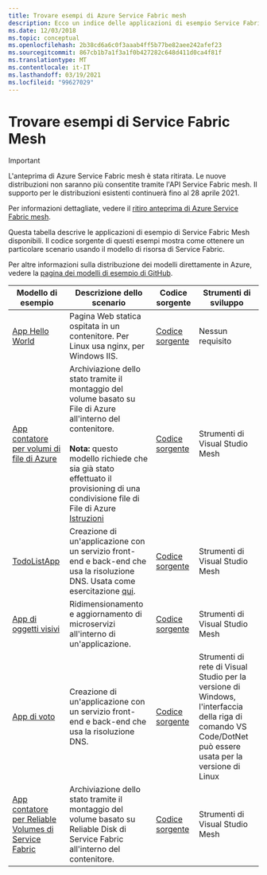 ```yaml
---
title: Trovare esempi di Azure Service Fabric mesh
description: Ecco un indice delle applicazioni di esempio Service Fabric mesh disponibili. Il codice sorgente di questi esempi mostra come ottenere un particolare scenario usando il modello di risorsa di Service Fabric.
ms.date: 12/03/2018
ms.topic: conceptual
ms.openlocfilehash: 2b38cd6a6c0f3aaab4ff5b77be82aee242afef23
ms.sourcegitcommit: 867cb1b7a1f3a1f0b427282c648d411d0ca4f81f
ms.translationtype: MT
ms.contentlocale: it-IT
ms.lasthandoff: 03/19/2021
ms.locfileid: "99627029"
---
```

# <a name="find-service-fabric-mesh-samples"></a>Trovare esempi di Service Fabric Mesh

> [!IMPORTANT]
> L'anteprima di Azure Service Fabric mesh è stata ritirata. Le nuove distribuzioni non saranno più consentite tramite l'API Service Fabric mesh. Il supporto per le distribuzioni esistenti continuerà fino al 28 aprile 2021.
> 
> Per informazioni dettagliate, vedere il [ritiro anteprima di Azure Service Fabric mesh](https://azure.microsoft.com/updates/azure-service-fabric-mesh-preview-retirement/).

Questa tabella descrive le applicazioni di esempio di Service Fabric Mesh disponibili. Il codice sorgente di questi esempi mostra come ottenere un particolare scenario usando il modello di risorsa di Service Fabric.

Per altre informazioni sulla distribuzione dei modelli direttamente in Azure, vedere la [pagina dei modelli di esempio di GitHub](https://github.com/Azure-Samples/service-fabric-mesh/blob/master/templates/README.md).

|Modello di esempio|Descrizione dello scenario|Codice sorgente|Strumenti di sviluppo|
|------------|--------------------|----------|----------------------|
| [App Hello World](https://github.com/Azure-Samples/service-fabric-mesh/tree/master/templates/helloworld) | Pagina Web statica ospitata in un contenitore. Per Linux usa nginx, per Windows IIS. | [Codice sorgente](https://github.com/Azure-Samples/service-fabric-mesh/tree/master/src/helloworld) | Nessun requisito |
| [App contatore per volumi di file di Azure](https://github.com/Azure-Samples/service-fabric-mesh/tree/master/templates/counter/readme.md) | Archiviazione dello stato tramite il montaggio del volume basato su File di Azure all'interno del contenitore. <br><br> **Nota:** questo modello richiede che sia già stato effettuato il provisioning di una condivisione file di File di Azure [Istruzioni](../storage/files/storage-how-to-create-file-share.md) | [Codice sorgente](https://github.com/Azure-Samples/service-fabric-mesh/tree/master/src/counter) | Strumenti di Visual Studio Mesh |
| [TodoListApp](https://github.com/Azure-Samples/service-fabric-mesh/tree/master/templates/todolist) | Creazione di un'applicazione con un servizio front-end e back-end che usa la risoluzione DNS. Usata come esercitazione [qui](./service-fabric-mesh-tutorial-create-dotnetcore.md). | [Codice sorgente](https://github.com/Azure-Samples/service-fabric-mesh/tree/master/src/todolistapp) | Strumenti di Visual Studio Mesh |
| [App di oggetti visivi](https://github.com/Azure-Samples/service-fabric-mesh/tree/master/templates/visualobjects) | Ridimensionamento e aggiornamento di microservizi all'interno di un'applicazione. | [Codice sorgente](https://github.com/Azure-Samples/service-fabric-mesh/tree/master/src/visualobjects) |  Strumenti di Visual Studio Mesh |
| [App di voto](https://github.com/Azure-Samples/service-fabric-mesh/tree/master/templates/voting) | Creazione di un'applicazione con un servizio front-end e back-end che usa la risoluzione DNS. | [Codice sorgente](https://github.com/Azure-Samples/service-fabric-mesh/tree/master/src/votingapp) | Strumenti di rete di Visual Studio per la versione di Windows, l'interfaccia della riga di comando VS Code/DotNet può essere usata per la versione di Linux |
| [App contatore per Reliable Volumes di Service Fabric](https://github.com/Azure-Samples/service-fabric-mesh/tree/master/templates/counter/readme.sfreliablevolume.md)| Archiviazione dello stato tramite il montaggio del volume basato su Reliable Disk di Service Fabric all'interno del contenitore.| [Codice sorgente](https://github.com/Azure-Samples/service-fabric-mesh/tree/master/src/counter) | Strumenti di Visual Studio Mesh |
